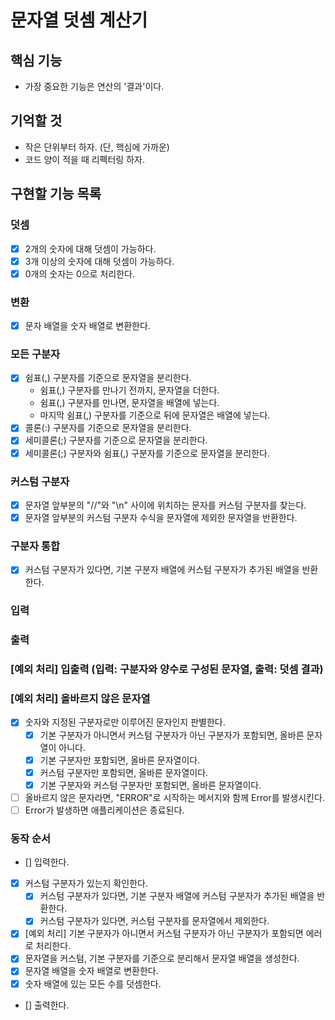 # 문자열 덧셈 계산기

## 핵심 기능

- 가장 중요한 기능은 연산의 '결과'이다.

## 기억할 것

- 작은 단위부터 하자. (단, 핵심에 가까운)
- 코드 양이 적을 때 리펙터링 하자.

## 구현할 기능 목록

### 덧셈

- [x] 2개의 숫자에 대해 덧셈이 가능하다.
- [x] 3개 이상의 숫자에 대해 덧셈이 가능하다.
- [x] 0개의 숫자는 0으로 처리한다.

### 변환

- [x] 문자 배열을 숫자 배열로 변환한다.

### 모든 구분자

- [x] 쉼표(,) 구분자를 기준으로 문자열을 분리한다.
  - 쉼표(,) 구분자를 만나기 전까지, 문자열을 더한다.
  - 쉼표(,) 구분자를 만나면, 문자열을 배열에 넣는다.
  - 마지막 쉼표(,) 구분자를 기준으로 뒤에 문자열은 배열에 넣는다.
- [x] 콜론(:) 구분자를 기준으로 문자열을 분리한다.
- [x] 세미콜론(;) 구분자를 기준으로 문자열을 분리한다.
- [x] 세미콜론(;) 구분자와 쉼표(,) 구분자를 기준으로 문자열을 분리한다.

### 커스텀 구분자

- [x] 문자열 앞부분의 "//"와 "\n" 사이에 위치하는 문자를 커스텀 구분자를 찾는다.
- [x] 문자열 앞부분의 커스텀 구분자 수식을 문자열에 제외한 문자열을 반환한다.

### 구분자 통합

- [x] 커스텀 구분자가 있다면, 기본 구분자 배열에 커스텀 구분자가 추가된 배열을 반환한다.

### 입력

### 출력

### [예외 처리] 입출력 (입력: 구분자와 양수로 구성된 문자열, 출력: 덧셈 결과)

### [예외 처리] 올바르지 않은 문자열

- [x] 숫자와 지정된 구분자로만 이루어진 문자인지 판별한다.
  - [x] 기본 구분자가 아니면서 커스텀 구분자가 아닌 구분자가 포함되면, 올바른 문자열이 아니다.
  - [x] 기본 구분자만 포함되면, 올바른 문자열이다.
  - [x] 커스텀 구분자만 포함되면, 올바른 문자열이다.
  - [x] 기본 구분자와 커스텀 구분자만 포함되면, 올바른 문자열이다.
- [ ] 올바르지 않은 문자라면, "ERROR"로 시작하는 메서지와 함께 Error를 발생시킨다.
- [ ] Error가 발생하면 애플리케이션은 종료된다.

### 동작 순서

- [] 입력한다.
- [x] 커스텀 구분자가 있는지 확인한다.
  - [x] 커스텀 구분자가 있다면, 기본 구분자 배열에 커스텀 구분자가 추가된 배열을 반환한다.
  - [x] 커스텀 구분자가 있다면, 커스텀 구분자를 문자열에서 제외한다.
- [x] [예외 처리] 기본 구분자가 아니면서 커스텀 구분자가 아닌 구분자가 포함되면 에러로 처리한다.
- [x] 문자열을 커스텀, 기본 구분자를 기준으로 분리해서 문자열 배열을 생성한다.
- [x] 문자열 배열을 숫자 배열로 변환한다.
- [x] 숫자 배열에 있는 모든 수를 덧셈한다.
- [] 출력한다.
